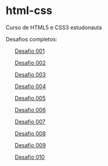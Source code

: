 # html-css
 Curso de HTML5 e CSS3 estudonauta

Desafios completos: 

 <ul><a href="https://waltergazotto.github.io/html-css/desafios/desafio001/index.html" target="_blank">Desafio 001</a>

<a href="https://waltergazotto.github.io/html-css/desafios/desafio002/index.html" target="_blank">Desafio 002</a>

<a href="https://waltergazotto.github.io/html-css/desafios/desafio003/index.html" target="_blank">Desafio 003</a>

<a href="https://waltergazotto.github.io/html-css/desafios/desafio004/index.html" target="_blank">Desafio 004</a>

<a href="https://waltergazotto.github.io/html-css/desafios/desafio005/index.html" target="_blank">Desafio 005</a>

<a href="https://waltergazotto.github.io/html-css/desafios/desafio006/index.html" target="_blank">Desafio 006</a>

<a href="https://waltergazotto.github.io/html-css/desafios/desafio007/index.html" target="_blank">Desafio 007</a>

<a href="https://waltergazotto.github.io/html-css/desafios/desafio008/index.html" target="_blank">Desafio 008</a>

<a href="https://waltergazotto.github.io/html-css/desafios/desafio009/index.html" target="_blank">Desafio 009</a>

<a href="https://waltergazotto.github.io/html-css/desafios/desafio010/index.html" target="_blank">Desafio 010</a></ul>